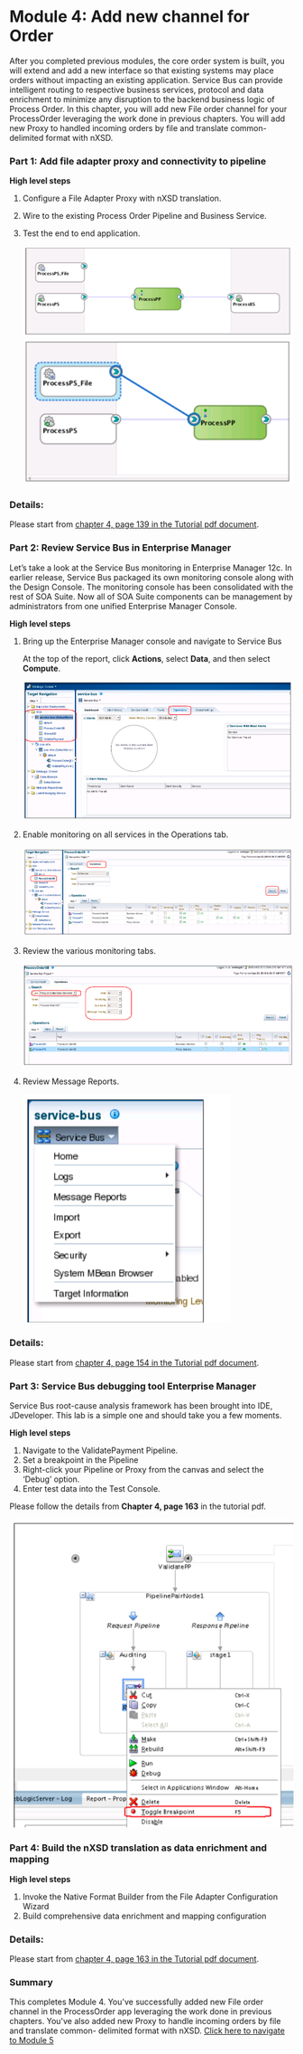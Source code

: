 # Module 4: Add new channel for Order

After you completed previous modules, the core order system is built, you will extend and add a new interface so that existing systems may place orders without impacting an existing application. Service Bus can provide intelligent routing to respective business services, protocol and data enrichment to minimize any disruption to the backend business logic of Process Order.
In this chapter, you will add new File order channel for your ProcessOrder leveraging the work done in previous chapters. You will add new Proxy to handled incoming orders by file and translate common- delimited format with nXSD.

### **Part 1**: Add file adapter proxy and connectivity to pipeline
**High level steps** 

1. Configure a File Adapter Proxy with nXSD translation.
2. Wire to the existing Process Order Pipeline and Business Service.
3. Test the end to end application.


    ![](images/4/Chapter4-ProxyService.png)
    ![](images/4/Chapter4-Proxy2.png)

### Details: ###
Please start from <ins>chapter 4, page 139 in the Tutorial pdf document</ins>.
### **Part 2**: Review Service Bus in Enterprise Manager

Let’s take a look at the Service Bus monitoring in Enterprise Manager 12c. In earlier release, Service Bus packaged its own monitoring console along with the Design Console. The monitoring console has been consolidated with the rest of SOA Suite. Now all of SOA Suite components can be management by administrators from one unified Enterprise Manager Console.

**High level steps**
1. Bring up the Enterprise Manager console and navigate to Service Bus

    At the top of the report, click **Actions**, select **Data**, and then select **Compute**.

    ![](images/4/SB-EM-console.png)

2. Enable monitoring on all services in the Operations tab.


    ![](images/4/enable-monitor-sb.png)


3. Review the various monitoring tabs.

    ![](images/4/Monitoring-tabs.png)

4. Review Message Reports.

    ![](images/4/MessagingReport.png)

### Details: ###
Please start from <ins>chapter 4, page 154 in the Tutorial pdf document</ins>.

### **Part 3**: Service Bus debugging tool Enterprise Manager

Service Bus root-cause analysis framework has been brought into IDE, JDeveloper. This lab is a simple one and should take you a few moments.

**High level steps**

1. Navigate to the ValidatePayment Pipeline.
2. Set a breakpoint in the Pipeline
3. Right-click your Pipeline or Proxy from the canvas and select the ‘Debug’ option.
4. Enter test data into the Test Console.

Please follow the details from **Chapter 4, page 163** in the tutorial pdf.

![](images/4/DebugginSB.png)


### **Part 4**: Build the nXSD translation as data enrichment and mapping

**High level steps**

1. Invoke the Native Format Builder from the File Adapter Configuration Wizard
2. Build comprehensive data enrichment and mapping configuration

### Details: ###
Please start from <ins>chapter 4, page 163 in the Tutorial pdf document</ins>.


### **Summary**
This completes Module 4. You've successfully added new File order channel in the ProcessOrder app leveraging the work done in previous chapters. You've also added new Proxy to handle incoming orders by file and translate common- delimited format with nXSD. [Click here to navigate to Module 5](5-pack-and-ship-service-composite.md)
